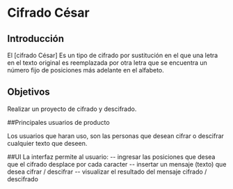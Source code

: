 # Cifrado César

## Introducción

El [cifrado César] Es un tipo de cifrado por sustitución en el que una letra en el texto original es reemplazada por otra letra que se encuentra un número fijo de posiciones más adelante en el alfabeto.

## Objetivos
Realizar un proyecto de cifrado y descifrado.


##Principales usuarios de producto

Los usuarios que haran uso, son las personas que desean cifrar o descifrar cualquier texto que deseen.

##UI
La interfaz permite al usuario:
-- ingresar las posiciones que desea que el cifrado desplace por cada caracter
-- insertar un mensaje (texto) que desea cifrar / descifrar
-- visualizar el resultado del mensaje cifrado / descifrado
